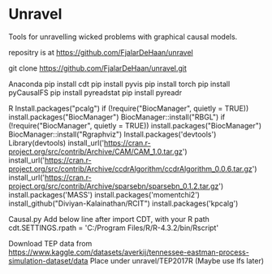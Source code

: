 Unravel
=======

Tools for unravelling wicked problems with graphical causal models.

repositry is at https://github.com/FjalarDeHaan/unravel

git clone https://github.com/FjalarDeHaan/unravel.git

Anaconda
pip install cdt
pip install pyvis
pip install torch
pip install pyCausalFS
pip install pyreadstat
pip install pyreadr

R
Install.packages("pcalg")
if (!require("BiocManager", quietly = TRUE)) install.packages("BiocManager") BiocManager::install("RBGL")
if (!require("BiocManager", quietly = TRUE)) install.packages("BiocManager") BiocManager::install("Rgraphviz")
Install.packages('devtools')
Library(devtools)
install_url('https://cran.r-project.org/src/contrib/Archive/CAM/CAM_1.0.tar.gz')
install_url('https://cran.r-project.org/src/contrib/Archive/ccdrAlgorithm/ccdrAlgorithm_0.0.6.tar.gz')
install_url('https://cran.r-project.org/src/contrib/Archive/sparsebn/sparsebn_0.1.2.tar.gz')
install.packages('MASS')
install.packages('momentchi2')
install_github("Diviyan-Kalainathan/RCIT")
install.packages('kpcalg')

Causal.py
Add below line after import CDT, with your R path
cdt.SETTINGS.rpath = 'C:/Program Files/R/R-4.3.2/bin/Rscript'

Download TEP data from https://www.kaggle.com/datasets/averkij/tennessee-eastman-process-simulation-dataset/data
Place under unravel/TEP2017R
(Maybe use lfs later)
